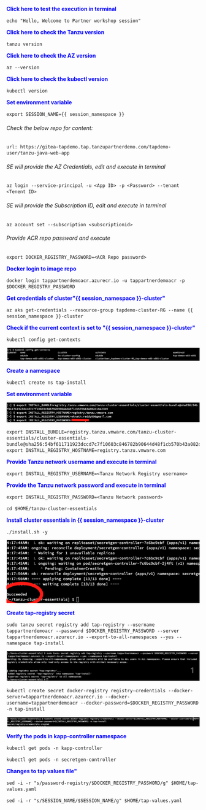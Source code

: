 
<p style="color:blue"><strong> Click here to test the execution in terminal</strong></p>

```execute-1
echo "Hello, Welcome to Partner workshop session"
```

<p style="color:blue"><strong> Click here to check the Tanzu version</strong></p>

```execute
tanzu version
```

<p style="color:blue"><strong> Click here to check the AZ version</strong></p>

```execute
az --version
```

<p style="color:blue"><strong> Click here to check the kubectl version</strong></p>

```execute
kubectl version
```

<p style="color:blue"><strong> Set environment variable </strong></p>

```execute-all
export SESSION_NAME={{ session_namespace }}
```

###### Check the below repo for content: 

```dashboard:open-url
url: https://gitea-tapdemo.tap.tanzupartnerdemo.com/tapdemo-user/tanzu-java-web-app
```

###### SE will provide the AZ Credentials, edit and execute in terminal

```copy-and-edit
az login --service-principal -u <App ID> -p <Password> --tenant <Tenent ID> 
```

###### SE will provide the Subscription ID, edit and execute in terminal

```copy-and-edit
az account set --subscription <subscriptionid>
```

###### Provide ACR repo password and execute

```copy-and-edit
export DOCKER_REGISTRY_PASSWORD=<ACR Repo password>
```

<p style="color:blue"><strong> Docker login to image repo </strong></p>

```execute
docker login tappartnerdemoacr.azurecr.io -u tappartnerdemoacr -p $DOCKER_REGISTRY_PASSWORD
```

<p style="color:blue"><strong> Get credentials of cluster"{{ session_namespace }}-cluster" </strong></p>

```execute
az aks get-credentials --resource-group tapdemo-cluster-RG --name {{ session_namespace }}-cluster
```

<p style="color:blue"><strong> Check if the current context is set to "{{ session_namespace }}-cluster" </strong></p>

```execute
kubectl config get-contexts
```

![Cluster Context](images/prepare-1.png)

<p style="color:blue"><strong> Create a namespace </strong></p>

```execute
kubectl create ns tap-install
```

<p style="color:blue"><strong> Set environment variable </strong></p>

![Env](images/prepare-2.png)

```execute
export INSTALL_BUNDLE=registry.tanzu.vmware.com/tanzu-cluster-essentials/cluster-essentials-bundle@sha256:54bf611711923dccd7c7f10603c846782b90644d48f1cb570b43a082d18e23b9
export INSTALL_REGISTRY_HOSTNAME=registry.tanzu.vmware.com
```

<p style="color:blue"><strong> Provide Tanzu network username and execute in terminal </strong></p>

```copy-and-edit
export INSTALL_REGISTRY_USERNAME=<Tanzu Network Registry username>
```

<p style="color:blue"><strong> Provide the Tanzu network password and execute in terminal </strong></p>

```copy-and-edit
export INSTALL_REGISTRY_PASSWORD=<Tanzu Network password>
```

```execute
cd $HOME/tanzu-cluster-essentials
```

<p style="color:blue"><strong> Install cluster essentials in {{ session_namespace }}-cluster  </strong></p>

```execute
./install.sh -y
```

![Cluster Essentials](images/prepare-3.png)

<p style="color:blue"><strong> Create tap-registry secret  </strong></p>

```execute
sudo tanzu secret registry add tap-registry --username tappartnerdemoacr --password $DOCKER_REGISTRY_PASSWORD --server tappartnerdemoacr.azurecr.io --export-to-all-namespaces --yes --namespace tap-install
```

![Secret Tap Registry](images/prepare-4.png)

```execute
kubectl create secret docker-registry registry-credentials --docker-server=tappartnerdemoacr.azurecr.io --docker-username=tappartnerdemoacr --docker-password=$DOCKER_REGISTRY_PASSWORD -n tap-install
```

![Secret Registry Credentials](images/prepare-5.png)

<p style="color:blue"><strong> Verify the pods in kapp-controller namespace  </strong></p>

```execute
kubectl get pods -n kapp-controller
```

```execute
kubectl get pods -n secretgen-controller
```

<p style="color:blue"><strong> Changes to tap values file" </strong></p>

```execute
sed -i -r "s/password-registry/$DOCKER_REGISTRY_PASSWORD/g" $HOME/tap-values.yaml
```

```execute
sed -i -r "s/SESSION_NAME/$SESSION_NAME/g" $HOME/tap-values.yaml
```
